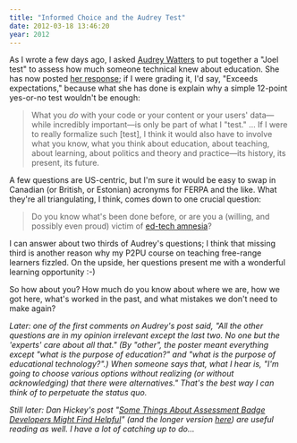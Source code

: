 ```yaml
---
title: "Informed Choice and the Audrey Test"
date: 2012-03-18 13:46:20
year: 2012
---
```

<p>As I wrote a few days ago, I asked <a href="http://hackeducation.com/">Audrey Watters</a> to put together a "Joel test" to assess how much someone technical knew about education. She has now posted <a href="http://www.hackeducation.com/2012/03/17/what-every-techie-should-know-about-education/">her response</a>; if I were grading it, I'd say, "Exceeds expectations," because what she has done is explain why a simple 12-point yes-or-no test wouldn't be enough:</p>

<blockquote>What you <em>do</em> with your code or your content or your users' data&mdash;while incredibly important&mdash;is only be part of what I "test." ... If I were to really formalize such [test], I think it would also have to involve what you know, what you think about education, about teaching, about learning, about politics and theory and practice&mdash;its history, its present, its future.</blockquote>

<p>A few questions are US-centric, but I'm sure it would be easy to swap in Canadian (or British, or Estonian) acronyms for FERPA and the like. What they're all triangulating, I think, comes down to one crucial question:</p>

<blockquote>Do you know what's been done before, or are you a (willing, and possibly even proud) victim of <a href="http://www.hackeducation.com/2012/02/08/ed-tech-amnesia/">ed-tech amnesia</a>?</blockquote>

<p>I can answer about two thirds of Audrey's questions; I think that missing third is another reason why my P2PU course on teaching free-range learners fizzled. On the upside, her questions present me with a wonderful learning opportunity :-)</p>

<p>So how about you? How much do you know about where we are, how we got here, what's worked in the past, and what mistakes we don't need to make again?</p>

<p><em>Later: one of the first comments on Audrey's post said, "All the other questions are in my opinion irrelevant except the last two. No one but the 'experts' care about all that." (By "other", the poster meant everything except "what is the purpose of education?" and "what is the purpose of educational technology?".) When someone says that, what I hear is, "I'm going to choose various options without realizing (or without acknowledging) that there were alternatives." That's the best way I can think of to perpetuate the status quo.</em></p>

<p><em>Still later: Dan Hickey's post "<a href="http://hastac.org/blogs/dthickey/2012/03/18/some-things-about-assessment-badge-developers-might-find-helpful">Some Things About Assessment Badge Developers Might Find Helpful</a>" (and the longer version <a href="http://remediatingassessment.blogspot.ca/2012/03/flipping-classrooms-or-transforming.html">here</a>) are useful reading as well. I have a lot of catching up to do...</em></p>
